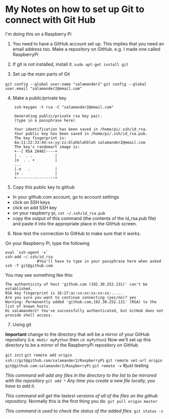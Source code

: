 My Notes on how to set up Git to connect with Git Hub
============

I'm doing this on a Raspberry Pi

1. You need to have a GitHub account set up.  This implies that you need an email address too.
Make a repository on GitHub.  e.g. I made one called RaspberryPi

2. If git is not installed, install it. `sudo apt-get install git`

3. Set up the main parts of Git

`git config --global user.name "salamander2"`
`git config --global user.email "salamander2@email.com"`

4. Make a public/private key
```
    ssh-keygen -t rsa -C "salamander2@email.com"

    Generating public/private rsa key pair.
    (type in a passphrase here)
    
    Your identification has been saved in /home/pi/.ssh/id_rsa.
    Your public key has been saved in /home/pi/.ssh/id_rsa.pub.
    The key fingerprint is:
    6a:11:22:33:44:xx:yy:zz:blahblahblah salamander2@email.com
    The key's randomart image is:
    +--[ RSA 2048]----+
    | .  . .          |
    |o  . . +         |
    ...
    |.o   .           |
    |x .              |
    +-----------------+
```

5. Copy this public key to github
* In your github.com account, go to account settings
* click on SSH keys
* click on add SSH key
* on your raspberry pi, `cat ~/.ssh/id_rsa.pub`
* copy the output of this command (the contents of the id_rsa.pub file) and paste it into the appropriate place in the GitHub screen.

6. Now test the connection to GitHub to make sure that it works.

On your Raspberry Pi, type the following
```
eval `ssh-agent -s`
ssh-add ~/.ssh/id_rsa
              #You'll have to type in your passphrase here when asked
ssh -T git@github.com
```

You may see something like this:
```
The authenticity of host 'github.com (192.30.252.131)' can't be established.
RSA key fingerprint is 16:27:ac:xx:xx:xx:xx:xx:.....
Are you sure you want to continue connecting (yes/no)? yes
Warning: Permanently added 'github.com,192.30.252.131' (RSA) to the list of known hosts.
Hi salamander2! You've successfully authenticated, but GitHub does not provide shell access.

```

7. Using git

**Important** change to the directory that will be a mirror of your GitHub repository
(i.e. `mkdir myPython`  then `cd myPython`)
Now we'll set up this directory to be a mirror of the RaspberryPi repository on GitHub

`git init`
`git remote add origin ssh://git@github.com/salamander2/RaspberryPi`
`git remote set-url origin git@github.com:salamander2/RaspberryPi`
`git remote -v`     #just testing

*This command will add any files in the directory to the list to be mirrored with the repository*
`git add *`
*Any time you create a new file locally, you have to add it.*

*This command will get the lastest versions of all of the files on the github repository.* Normally this is the first thing you do.
`git pull origin master`

*This command is used to check the status of the added files.*
`git status -s`

